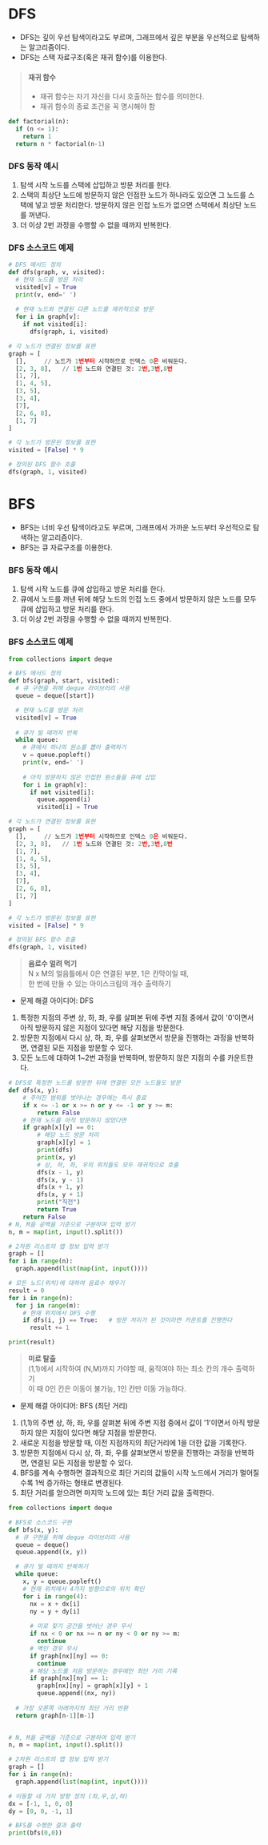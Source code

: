 # DFS
+ DFS는 깊이 우선 탐색이라고도 부르며, 그래프에서 깊은 부분을 우선적으로 탐색하는 알고리즘이다.
+ DFS는 스택 자료구조(혹은 재귀 함수)를 이용한다.

> #### 재귀 함수
> + 재귀 함수는 자기 자신을 다시 호출하는 함수를 의미한다.
> + 재귀 함수의 종료 조건을 꼭 명시해야 함
```python
def factorial(n):
  if (n <= 1):
    return 1
  return n * factorial(n-1)
```

### DFS 동작 예시 
1. 탐색 시작 노드를 스택에 삽입하고 방문 처리를 한다.
2. 스택의 최상단 노드에 방문하지 않은 인접한 노드가 하나라도 있으면 그 노드를 스택에 넣고 방문 처리한다. 방문하지 않은 인접 노드가 없으면 스택에서 최상단 노드를 꺼낸다.
3. 더 이상 2번 과정을 수행할 수 없을 때까지 반복한다.

### DFS 소스코드 예제
```python
# DFS 메서드 정의
def dfs(graph, v, visited):
  # 현재 노드를 방문 처리
  visited[v] = True
  print(v, end=' ')
  
  # 현재 노드와 연결된 다른 노드를 재귀적으로 방문
  for i in graph[v]:
    if not visited[i]:
      dfs(graph, i, visited)

# 각 노드가 연결된 정보를 표현
graph = [
  [],     // 노드가 1번부터 시작하므로 인덱스 0은 비워둔다.
  [2, 3, 8],   // 1번 노드와 연결된 것: 2번,3번,8번
  [1, 7],
  [1, 4, 5],
  [3, 5],
  [3, 4],
  [7],
  [2, 6, 8], 
  [1, 7]
]

# 각 노드가 방문된 정보를 표현
visited = [False] * 9

# 정의된 DFS 함수 호출
dfs(graph, 1, visited)
```
# BFS
+ BFS는 너비 우선 탐색이라고도 부르며, 그래프에서 가까운 노드부터 우선적으로 탐색하는 알고리즘이다.
+ BFS는 큐 자료구조를 이용한다.

### BFS 동작 예시
1. 탐색 시작 노드를 큐에 삽입하고 방문 처리를 한다.
2. 큐에서 노드를 꺼낸 뒤에 해당 노드의 인접 노드 중에서 방문하지 않은 노드를 모두 큐에 삽입하고 방문 처리를 한다.
3. 더 이상 2번 과정을 수행할 수 없을 때까지 반복한다.

### BFS 소스코드 예제
```python
from collections import deque

# BFS 메서드 정의
def bfs(graph, start, visited):
  # 큐 구현을 위해 deque 라이브러리 사용
  queue = deque([start])

  # 현재 노드를 방문 처리
  visited[v] = True
  
  # 큐가 빌 때까지 반복
  while queue:
    # 큐에서 하나의 원소를 뽑아 출력하기
    v = queue.popleft()
    print(v, end=' ')
    
    # 아직 방문하지 않은 인접한 원소들을 큐에 삽입
    for i in graph[v]:
      if not visited[i]:
        queue.append(i)
        visited[i] = True

# 각 노드가 연결된 정보를 표현
graph = [
  [],     // 노드가 1번부터 시작하므로 인덱스 0은 비워둔다.
  [2, 3, 8],   // 1번 노드와 연결된 것: 2번,3번,8번
  [1, 7],
  [1, 4, 5],
  [3, 5],
  [3, 4],
  [7],
  [2, 6, 8], 
  [1, 7]
]

# 각 노드가 방문된 정보를 표현
visited = [False] * 9

# 정의된 BFS 함수 호출
dfs(graph, 1, visited)
```

> **음료수 얼려 먹기**       
N x M의 얼음틀에서 0은 연결된 부분, 1은 칸막이일 때,     
한 번에 만들 수 있는 아이스크림의 개수 출력하기    

+ 문제 해결 아이디어: DFS
1. 특정한 지점의 주변 상, 하, 좌, 우를 살펴본 뒤에 주변 지점 중에서 값이 '0'이면서 아직 방문하지 않은 지점이 있다면 해당 지점을 방문한다.
2. 방문한 지점에서 다시 상, 하, 좌, 우를 살펴보면서 방문을 진행하는 과정을 반복하면, 연결된 모든 지점을 방문할 수 있다.
3. 모든 노드에 대하여 1~2번 과정을 반복하며, 방문하지 않은 지점의 수를 카운트한다.

```python
# DFS로 특정한 노드를 방문한 뒤에 연결된 모든 노드들도 방문
def dfs(x, y):
    # 주어진 범위를 벗어나는 경우에는 즉시 종료
    if x <= -1 or x >= n or y <= -1 or y >= m:
        return False
    # 현재 노드를 아직 방문하지 않았다면
    if graph[x][y] == 0:
        # 해당 노드 방문 처리
        graph[x][y] = 1
        print(dfs)
        print(x, y)
        # 상, 하, 좌, 우의 위치들도 모두 재귀적으로 호출
        dfs(x - 1, y)
        dfs(x, y - 1)
        dfs(x + 1, y)
        dfs(x, y + 1)
        print("직전")
        return True
    return False
# N, M을 공백을 기준으로 구분하여 입력 받기
n, m = map(int, input().split())

# 2차원 리스트의 앱 정보 입력 받기
graph = []
for i in range(n):
  graph.append(list(map(int, input())))

# 모든 노드(위치)에 대하여 음료수 채우기
result = 0
for i in range(n):
  for j in range(m):
    # 현재 위치에서 DFS 수행
    if dfs(i, j) == True:   # 방문 처리가 된 것이라면 카운트를 진행한다
      result += 1

print(result)
```

> **미로 탈출**       
(1,1)에서 시작하여 (N,M)까지 가야할 때, 움직여야 하는 최소 칸의 개수 출력하기    
이 때 0인 칸은 이동이 불가능, 1인 칸만 이동 가능하다.

+ 문제 해결 아이디어: BFS (최단 거리)

1. (1,1)의 주변 상, 하, 좌, 우를 살펴본 뒤에 주변 지점 중에서 값이 '1'이면서 아직 방문하지 않은 지점이 있다면 해당 지점을 방문한다.
2. 새로운 지점을 방문할 때, 이전 지점까지의 최단거리에 1을 더한 값을 기록한다. 
3. 방문한 지점에서 다시 상, 하, 좌, 우를 살펴보면서 방문을 진행하는 과정을 반복하면, 연결된 모든 지점을 방문할 수 있다.
4. BFS를 계속 수행하면 결과적으로 최단 거리의 값들이 시작 노드에서 거리가 멀어질수록 1씩 증가하는 형태로 변경된다. 
4. 최단 거리를 얻으려면 마지막 노드에 있는 최단 거리 값을 출력한다.

```python
from collections import deque

# BFS로 소스코드 구현
def bfs(x, y):
  # 큐 구현을 위해 deque 라이브러리 사용
  queue = deque()
  queue.append((x, y))

  # 큐가 빌 때까지 반복하기
  while queue:
    x, y = queue.popleft()
    # 현재 위치에서 4가지 방향으로의 위치 확인
    for i in range(4):
      nx = x + dx[i]
      ny = y + dy[i]
      
      # 미로 찾기 공간을 벗어난 경우 무시
      if nx < 0 or nx >= n or ny < 0 or ny >= m:
        continue
      # 벽인 경우 무시
      if graph[nx][ny] == 0:
        continue  
      # 해당 노드를 처음 방문하는 경우에만 최단 거리 기록
      if graph[nx][ny] == 1:
        graph[nx][ny] = graph[x][y] + 1
        queue.append((nx, ny))
  
  # 가장 오른쪽 아래까지의 최단 거리 반환
  return graph[n-1][m-1]
  

# N, M을 공백을 기준으로 구분하여 입력 받기
n, m = map(int, input().split())

# 2차원 리스트의 맵 정보 입력 받기
graph = []
for i in range(n):
  graph.append(list(map(int, input())))

# 이동할 네 가지 방향 정의 (좌,우,상,하)
dx = [-1, 1, 0, 0]
dy = [0, 0, -1, 1]

# BFS를 수행한 결과 출력
print(bfs(0,0))
```


